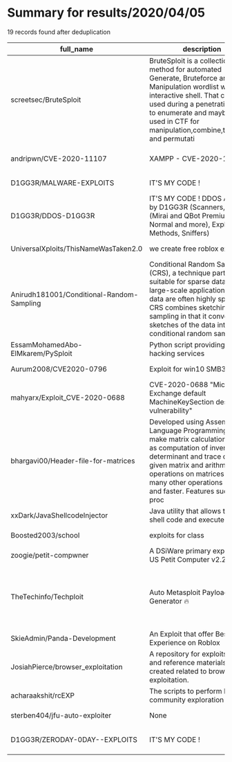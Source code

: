 
# Summary for results/2020/04/05
    
19 records found after deduplication

| full_name | description | html_url | matched_list | matched_count | pushed_at | size | stargazers_count | language | forks_count | vul_ids |
|-------------------------------------------|------------------------------------------------------------------------------------------------------------------------------------------------------------------------------------------------------------------------------------------------------------------|--------------------------------------------------------------|-----------------------------------------------------------------------------|-----------------|---------------------------|--------|--------------------|------------|---------------|--------------------|
| screetsec/BruteSploit | BruteSploit is a collection of method for automated Generate, Bruteforce and Manipulation wordlist with interactive shell. That can be used during a penetration test to enumerate and maybe can be used in CTF for manipulation,combine,transform and permutati | https://github.com/screetsec/BruteSploit | ['sploit'] | 1 | 2020-04-05 00:29:26+00:00 | 5310 | 477 | Python | 220 | [] |
| andripwn/CVE-2020-11107 | XAMPP - CVE-2020-11107 | https://github.com/andripwn/CVE-2020-11107 | ['cve-2'] | 1 | 2020-04-05 10:46:46+00:00 | 1996 | 2 | | 1 | ['CVE-2020-11107'] |
| D1GG3R/MALWARE-EXPLOITS | IT'S MY CODE ! | https://github.com/D1GG3R/MALWARE-EXPLOITS | ['exploit'] | 1 | 2020-04-05 20:27:11+00:00 | 0 | 0 | | 0 | [] |
| D1GG3R/DDOS-D1GG3R | IT'S MY CODE ! DDOS Archive by D1GG3R (Scanners, BotNets (Mirai and QBot Premium & Normal and more), Exploits, Methods, Sniffers) | https://github.com/D1GG3R/DDOS-D1GG3R | ['exploit'] | 1 | 2020-04-05 22:00:18+00:00 | 21243 | 17 | C | 19 | [] |
| UniversalXploits/ThisNameWasTaken2.0 | we create free roblox exploits | https://github.com/UniversalXploits/ThisNameWasTaken2.0 | ['exploit'] | 1 | 2020-04-05 17:32:05+00:00 | 0 | 0 | | 0 | [] |
| Anirudh181001/Conditional-Random-Sampling | Conditional Random Sampling (CRS), a technique particularly suitable for sparse data. In large-scale applications, the data are often highly sparse. CRS combines sketching and sampling in that it converts sketches of the data into conditional random sample | https://github.com/Anirudh181001/Conditional-Random-Sampling | ['exploit'] | 1 | 2020-04-05 16:42:50+00:00 | 4 | 1 | MATLAB | 0 | [] |
| EssamMohamedAbo-ElMkarem/PySploit | Python script providing some hacking services | https://github.com/EssamMohamedAbo-ElMkarem/PySploit | ['sploit'] | 1 | 2020-04-05 14:55:50+00:00 | 5 | 0 | Python | 0 | [] |
| Aurum2008/CVE2020-0796 | Exploit for win10 SMB3.1 | https://github.com/Aurum2008/CVE2020-0796 | ['cve-2', 'exploit'] | 2 | 2020-04-05 14:34:20+00:00 | 3 | 14 | Python | 9 | [] |
| mahyarx/Exploit_CVE-2020-0688 | CVE-2020-0688 "Microsoft Exchange default MachineKeySection deserialize vulnerability" | https://github.com/mahyarx/Exploit_CVE-2020-0688 | ['cve-2', 'exploit'] | 2 | 2020-04-05 13:33:10+00:00 | 562 | 2 | PowerShell | 2 | ['CVE-2020-0688'] |
| bhargavi00/Header-file-for-matrices | Developed using Assembly Language Programming, aims to make matrix calculations such as computation of inverse, determinant and trace of a given matrix and arithmetic operations on matrices and many other operations easier and faster. Features such as proc | https://github.com/bhargavi00/Header-file-for-matrices | ['exploit'] | 1 | 2020-04-05 06:40:55+00:00 | 5 | 0 | Assembly | 0 | [] |
| xxDark/JavaShellcodeInjector | Java utility that allows to inject shell code and execute it | https://github.com/xxDark/JavaShellcodeInjector | ['shellcode'] | 1 | 2020-04-05 19:46:09+00:00 | 13 | 13 | Java | 2 | [] |
| Boosted2003/school | exploits for class | https://github.com/Boosted2003/school | ['exploit'] | 1 | 2020-04-05 16:58:56+00:00 | 429 | 0 | | 0 | [] |
| zoogie/petit-compwner | A DSiWare primary exploit for US Petit Computer v2.2 | https://github.com/zoogie/petit-compwner | ['exploit'] | 1 | 2020-04-05 00:48:59+00:00 | 26 | 17 | C | 2 | [] |
| TheTechinfo/Techploit | Auto Metasploit Payload Generator 🔥 | https://github.com/TheTechinfo/Techploit | ['metasploit module OR metasploit payload', 'metasploit module OR payload'] | 2 | 2020-04-05 14:46:26+00:00 | 86 | 1 | Python | 0 | [] |
| SkieAdmin/Panda-Development | An Exploit that offer Best Experience on Roblox | https://github.com/SkieAdmin/Panda-Development | ['exploit'] | 1 | 2020-04-05 03:54:34+00:00 | 948 | 0 | | 2 | [] |
| JosiahPierce/browser_exploitation | A repository for exploits, notes, and reference materials I've created related to browser exploitation. | https://github.com/JosiahPierce/browser_exploitation | ['exploit'] | 1 | 2020-04-05 21:38:56+00:00 | 3589 | 0 | JavaScript | 0 | [] |
| acharaakshit/rcEXP | The scripts to perform R community exploration | https://github.com/acharaakshit/rcEXP | ['rce'] | 1 | 2020-04-05 13:08:43+00:00 | 262 | 0 | R | 0 | [] |
| sterben404/jfu-auto-exploiter | None | https://github.com/sterben404/jfu-auto-exploiter | ['exploit'] | 1 | 2020-04-05 10:49:24+00:00 | 19 | 1 | Python | 3 | [] |
| D1GG3R/ZERODAY-0DAY--EXPLOITS | IT'S MY CODE ! | https://github.com/D1GG3R/ZERODAY-0DAY--EXPLOITS | ['0day', 'exploit', 'zeroday'] | 3 | 2020-04-05 20:28:37+00:00 | 0 | 0 | nan | 0 | [] |
